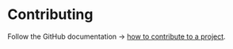 # Contributing

Follow the GitHub documentation &rarr; [how to contribute to a project](https://docs.github.com/en/get-started/exploring-projects-on-github/contributing-to-a-project).